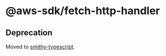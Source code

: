 # @aws-sdk/fetch-http-handler

## Deprecation

Moved to [smithy-typescript](https://github.com/awslabs/smithy-typescript/tree/main/packages).